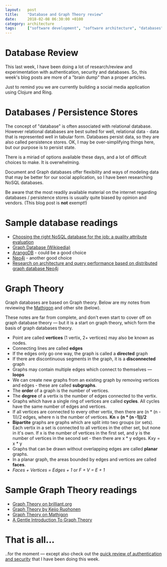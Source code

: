 ```yaml
---
layout:   post
title:    "Database and Graph Theory review"
date:     2018-02-08 06:30:00 +0100
category: architecture
tags:     ["software development", "software architecture", "databases", "nosql", "Graph Theory"]
---
```



# Database Review

This last week, I have been doing a lot of research/review and experimentation with authentication, security and databases. So, this week's blog posts are more of a "brain dump" than a proper articles.

Just to remind you we are currently building a social media application using Clojure and Ring.


# Databases / Persistence Stores

The concept of "database" is often associated with relational database. However relational databases are best suited for well, relational data - data that is represented well in tabular form. Databases persist data, so they are also called persistence stores. OK, I may be over-simplifying things here, but our purpose is to persist state.

There is a miriad of options available these days, and a lot of difficult choices to make. It is overwhelming.

Document and Graph databases offer flexibility and ways of modeling data that may be better for our social application, so I have been researching NoSQL databases.

Be aware that the most readily available material on the internet regarding databases / persistence stores is usually quite biased by opinion and vendors. (This blog post is **not** exempt!)


# Sample database readings

- [Choosing the right NoSQL database for the job: a quality attribute evaluation](https://journalofbigdata.springeropen.com/articles/10.1186/s40537-015-0025-0)
- [Graph Database (Wikipedia)](https://en.wikipedia.org/wiki/Graph_database)
- [ArangoDB](https://en.wikipedia.org/wiki/ArangoDB) - could be a good choice
- [Neo4j](https://en.wikipedia.org/wiki/Neo4j) - another good choice
- [Research on architecture and query performance based on distributed graph database Neo4j](http://ieeexplore.ieee.org/document/6703387/?reload=true)


# Graph Theory

Graph databases are based on Graph theory. Below are my notes from reviewing the [Mathigon](https://mathigon.org/course/graphs-and-networks) and other site (below).

These notes are far from complete, and don't even start to cover off on graph database theory &mdash; but it is a start on graph theory, which form the basis of graph databases theory.

- Point are called **vertices** (1 vertix, 2+ vertices) may also be known as nodes.
- Connecting lines are called **edges**
- If the edges only go one way, the graph is called a **directed** graph
- If there are discontinuous segments in the graph, it is a **disconnected** graph
- Graphs may contain multiple edges which connect to themselves &mdash; **loops**
- We can create new graphs from an existing graph by removing vertices and edges - these are called **subgraphs**.
- The **order** of a graph is the number of vertices.
- The **degree** of a vertix is the number of edges connected to the vertix.
- Graphs which have a single ring of vertices are called **cycles**. All cycles have the same number of edges and vertices.
- If all vertices are connected to every other vertix, then there are (n * (n - 1))/2 edges, where n is the number of vertices. **Kn = (n * (n -1))/2**
- **Bipartite** graphs are graphs which are split into two groups (or sets). Each vertix in a set is connected to all vertices in the other set, but none in it's own. If x is the number of vertices in the first set, and y is the number of vertices in the second set - then there are x * y edges. Kxy = x * y
- Graphs that can be drawn without overlapping edges are called **planar** graphs.
- In a planar graph, the areas bounded by edges and vertices are called **faces**.
- _Faces + Vertices = Edges + 1_ or _F + V = E + 1_


# Sample Graph Theory readings

- [Graph Theory on brilliant.org](https://brilliant.org/wiki/graph-theory)
- [Graph Theory by Keijo Ruohonen](http://math.tut.fi/~ruohonen/GT_English.pdf)
- [Graph Theory on Mathigon](https://mathigon.org/course/graphs-and-networks)
- [A Gentle Introduction To Graph Theory](https://medium.com/basecs/a-gentle-introduction-to-graph-theory-77969829ead8)


# That is all...

..for the moment &mdash; except also check out the [quick review of authentication and security](/architecture/2018/02/08/authentication-review/) that I have been doing this week.
